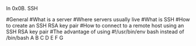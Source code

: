 In 0x0B. SSH

#General
#What is a server
#Where servers usually live
#What is SSH
#How to create an SSH RSA key pair
#How to connect to a remote host using an SSH RSA key pair
#The advantage of using #!/usr/bin/env bash instead of /bin/bash
A
B
C
D
E
F
G
